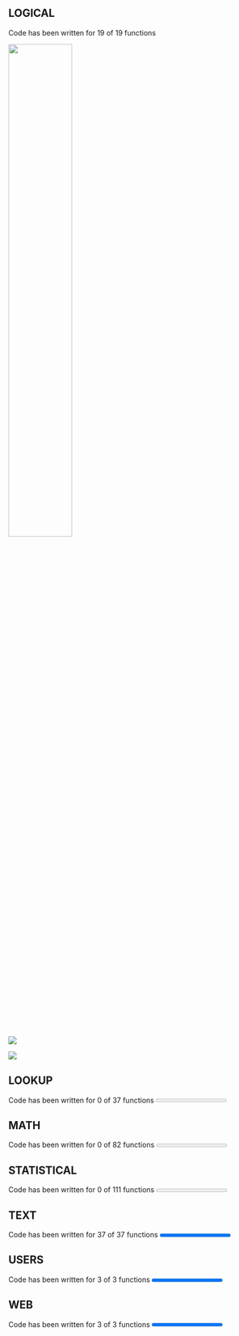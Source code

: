## LOGICAL
Code has been written for 19 of 19 functions

<img src='https://geps.dev/progress/56?dangerColor=800000&warningColor=ff9900&successColor=006600' width=50%>

![](https://geps.dev/progress/50?dangerColor=800000&warningColor=ff9900&successColor=006600)

![](https://geps.dev/progress/75?dangerColor=800000&warningColor=ff9900&successColor=006600)

## LOOKUP
Code has been written for 0 of 37 functions
<progress value=0 max=37></progress>
## MATH
Code has been written for 0 of 82 functions
<progress value=0 max=82></progress>
## STATISTICAL
Code has been written for 0 of 111 functions
<progress value=0 max=111></progress>
## TEXT
Code has been written for 37 of 37 functions
<progress value=37 max=37></progress>
## USERS
Code has been written for 3 of 3 functions
<progress value=3 max=3></progress>
## WEB
Code has been written for 3 of 3 functions
<progress value=3 max=3></progress>
